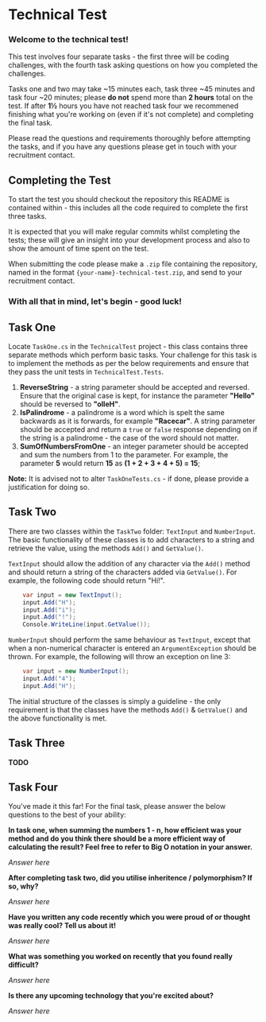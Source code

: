 # Technical Test

### Welcome to the technical test! 

This test involves four separate tasks - the first three will be coding challenges, with the fourth task asking questions on how you completed the challenges.

Tasks one and two may take ~15 minutes each, task three ~45 minutes and task four ~20 minutes; please **do not** spend more than **2 hours** total on the test. If after **1½** hours you have not reached task four we recommened finishing what you're working on  (even if it's not complete) and completing the final task.

Please read the questions and requirements thoroughly before attempting the tasks, and if you have any questions please get in touch with your recruitment contact.

## Completing the Test
To start the test you should checkout the repository this README is contained within - this includes all the code required to complete the first three tasks. 

It is expected that you will make regular commits whilst completing the tests; these will give an insight into your development process and also to show the amount of time spent on the test.

When submitting the code please make a `.zip` file containing the repository, named in the format `{your-name}-technical-test.zip`, and send to your recruitment contact.

### With all that in mind, let's begin - good luck!

## Task One
Locate `TaskOne.cs` in the `TechnicalTest` project - this class contains three separate methods which perform basic tasks. Your challenge for this task is to implement the methods as per the below requirements and ensure that they pass the unit tests in `TechnicalTest.Tests`. 

1. **ReverseString** - a string parameter should be accepted and reversed. Ensure that the original case is kept, for instance the parameter **"Hello"** should be reversed to **"olleH"**.
2. **IsPalindrome** - a palindrome is a word which is spelt the same backwards as it is forwards, for example **"Racecar"**. A string parameter should be accepted and return a `true` or `false` response depending on if the string is a palindrome - the case of the word should not matter.
3. **SumOfNumbersFromOne** - an integer parameter should be accepted and sum the numbers from 1 to the parameter. For example, the parameter **5** would return **15** as **(1 + 2 + 3 + 4 + 5) = 15**;

**Note:** It is advised not to alter `TaskOneTests.cs` - if done, please provide a justification for doing so.

## Task Two
There are two classes within the `TaskTwo` folder: `TextInput` and `NumberInput`. The basic functionality of these classes is to add characters to a string and retrieve the value, using the methods `Add()` and `GetValue()`.

`TextInput` should allow the addition of any character via the `Add()` method and should return a string of the characters added via `GetValue()`. For example, the following code should return "Hi!".

``` csharp
    var input = new TextInput();
    input.Add("H");
    input.Add("i");
    input.Add("!");
    Console.WriteLine(input.GetValue());
```

`NumberInput` should perform the same behaviour as `TextInput`, except that when a non-numerical character is entered an `ArgumentException` should be thrown. For example, the following will throw an exception on line 3:

``` csharp
    var input = new NumberInput();
    input.Add("4");
    input.Add("H");
```

The initial structure of the classes is simply a guideline - the only requirement is that the classes have the methods `Add()` & `GetValue()` and the above functionality is met.

## Task Three
**TODO**

## Task Four
You've made it this far! For the final task, please answer the below questions to the best of your ability:

**In task one, when summing the numbers 1 - n, how efficient was your method and do you think there should be a more efficient way of calculating the result? Feel free to refer to Big O notation in your answer.**

*Answer here*

**After completing task two, did you utilise inheritence / polymorphism? If so, why?**

*Answer here*

**Have you written any code recently which you were proud of or thought was really cool? Tell us about it!**

*Answer here*

**What was something you worked on recently that you found really difficult?**

*Answer here*

**Is there any upcoming technology that you're excited about?**

*Answer here*